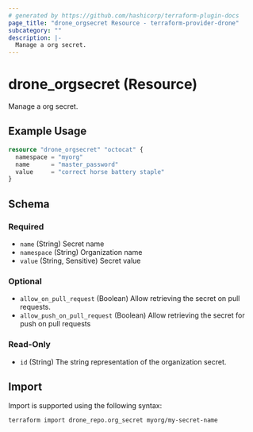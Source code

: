 ```yaml
---
# generated by https://github.com/hashicorp/terraform-plugin-docs
page_title: "drone_orgsecret Resource - terraform-provider-drone"
subcategory: ""
description: |-
  Manage a org secret.
---
```


# drone_orgsecret (Resource)

Manage a org secret.

## Example Usage

```terraform
resource "drone_orgsecret" "octocat" {
  namespace = "myorg"
  name      = "master_password"
  value     = "correct horse battery staple"
}
```

<!-- schema generated by tfplugindocs -->
## Schema

### Required

- `name` (String) Secret name
- `namespace` (String) Organization name
- `value` (String, Sensitive) Secret value

### Optional

- `allow_on_pull_request` (Boolean) Allow retrieving the secret on pull requests.
- `allow_push_on_pull_request` (Boolean) Allow retrieving the secret for push on pull requests

### Read-Only

- `id` (String) The string representation of the organization secret.

## Import

Import is supported using the following syntax:

```shell
terraform import drone_repo.org_secret myorg/my-secret-name
```
